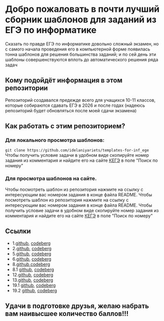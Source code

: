 # Добро пожаловать в почти лучший сборник шаблонов для заданий из ЕГЭ по информатике
Сказать по правде ЕГЭ по информатике довольно сложный экзамен, но с самого начала проведения его в компьютерной форме появилась тонна шаблонов для решения большинства заданий; и по сей день эти шаблоны совершенствуются вплоть до автоматического решения ряда задач
## Кому подойдёт информация в этом репозитории
Репозиторий создавался предежде всего для учащихся 10-11 классов, которые собираются сдавать ЕГЭ в 2026 и после годах (надеюсь репозиторий будет обновляться после моей сдачи экзамена)
## Как работать с этим репозиторием?
### Для локального просмотра шаблонов: 
` git clone https://github.com/idelaniyariets/templates-for-inf_ege `
Чтобы получить условие задачи в удобном виде скопируйте номер задания из комментария и найдите его на сайте [КЕГЭ](https://kompege.ru/task) в поле "Поиск по номеру"
### Для просмотра шаблонов на сайте.
Чтобы посмотреть шаблон из репозитория нажмите на ссылку с интересующим вас номером задания в конце файла README.
Чтобы посмотреть шаблон из репозитория нажмите на ссылку с интересующим вас номером задания в конце файла README. Чтобы получить условие задачи в удобном виде скопируйте номер задания из комментария и найдите его на сайте [КЕГЭ](https://kompege.ru/task) в поле "Поиск по номеру"

## Ссылки
* 1.[github](https://github.com/idelaniyariets/templates-for-inf_ege/blob/main/n_1.py), [codeberg](https://codeberg.org/IdealniyAriets/templates-for-inf_ege/src/branch/main/n_1.py)
* 2.[github](https://github.com/idelaniyariets/templates-for-inf_ege/blob/main/n_2.py), [codeberg](https://codeberg.org/IdealniyAriets/templates-for-inf_ege/src/branch/main/n_2.py)
* 5.[github](https://github.com/idelaniyariets/templates-for-inf_ege/blob/main/n_5.py), [codeberg](https://codeberg.org/IdealniyAriets/templates-for-inf_ege/src/branch/main/n_5.py)
* 6.[github](https://github.com/idelaniyariets/templates-for-inf_ege/blob/main/n_6.py), [codeberg](https://codeberg.org/IdealniyAriets/templates-for-inf_ege/src/branch/main/n_6.py)
* 8.[github](https://github.com/idelaniyariets/templates-for-inf_ege/blob/main/n_8.py),[codeberg](https://codeberg.org/IdealniyAriets/templates-for-inf_ege/src/branch/main/n_8.py)
* 8.1 [github](https://github.com/idelaniyariets/templates-for-inf_ege/blob/main/n_8_1.py), [codeberg](https://codeberg.org/IdealniyAriets/templates-for-inf_ege/src/branch/main/n_8_1.py)
* 12.[github](https://github.com/idelaniyariets/templates-for-inf_ege/blob/main/n_12.py), [codeberg](https://codeberg.org/IdealniyAriets/templates-for-inf_ege/src/branch/main/n_12.py)
* 13.[github](https://github.com/idelaniyariets/templates-for-inf_ege/blob/main/n_13.py), [codeberg](https://codeberg.org/IdealniyAriets/templates-for-inf_ege/src/branch/main/n_13.py)
* 19.1 [github](https://github.com/idelaniyariets/templates-for-inf_ege/blob/main/n_19_1.py), [codeberg](https://codeberg.org/IdealniyAriets/templates-for-inf_ege/src/branch/main/n_19_1.py)
* 19.2 [github](https://github.com/idelaniyariets/templates-for-inf_ege/blob/main/n_19_2.py), [codeberg](https://codeberg.org/IdealniyAriets/templates-for-inf_ege/src/branch/main/n_19_2.py)

## Удачи в подготовке друзья, желаю набрать вам наивысшее количество баллов!!!
